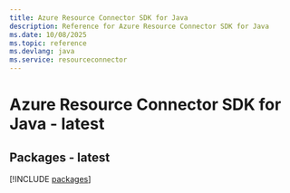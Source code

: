 ```yaml
---
title: Azure Resource Connector SDK for Java
description: Reference for Azure Resource Connector SDK for Java
ms.date: 10/08/2025
ms.topic: reference
ms.devlang: java
ms.service: resourceconnector
---
```

# Azure Resource Connector SDK for Java - latest
## Packages - latest
[!INCLUDE [packages](resource-connector-index.md)]